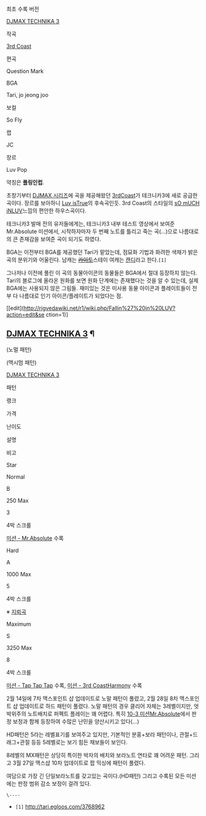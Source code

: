 최초 수록 버전

[DJMAX TECHNIKA 3](DJMAX%20TECHNIKA%203.md)

작곡

[3rd Coast](3rd%20Coast.md)

편곡

Question Mark

BGA

Tari, jo jeong joo

보컬

So Fly

랩

JC

장르

Luv Pop

  
약칭은 **폴링인럽**.

초창기부터 [DJMAX 시리즈](DJMAX%20%EC%8B%9C%EB%A6%AC%EC%A6%88.md)에 곡을 제공해왔던 [3rdCoast](3rd%20Coast.md)가 테크니카3에 새로 공급한 곡이다. 장르를 보아하니 [Luv isTrue](Luv%20is%20True.md)의 후속곡인듯. 3rd Coast의 스타일의 [sO mUCH iNLUV](sO%20mUCH%20iN%20LUV.md)느낌의 편안한 하우스곡이다.

테크니카3 발매 전의 유저들에게는, 테크니카3 내부 테스트 영상에서 보여준 Mr.Absolute 미션에서, 시작하자마자 두 번째 노트를
틀리고 죽는 곡(...)으로 나름대로의 큰 존재감을 보여준 곡이 되기도 하였다.

BGA는 이전부터 BGA를 제공했던 Tari가 맡았는데, 점묘화 기법과 화려한 색채가 밝은 곡의 분위기와 어울린다. 남캐는
<del>[카이토](KAITO.md)</del>스테이 여캐는 [캔디](%EC%BA%94%EB%94%94.md)라고 한다.`[1]`

그나저나 이전에 풀린 이 곡의 동물아이콘의 동물들은 BGA에서 절대 등장하지 않는다. Tari의 블로그에 올라온 원화를 보면 원화 단계에는
존재했다는 것을 알 수 있는데, 실제 BGA에는 사용되지 않은 그림들. 재미있는 것은 미사용 동물 아이콘과 플레이트들이 전부 다 나름대로
인기 아이콘/플레이트가 되었다는 점.

[[edit](http://rigvedawiki.net/r1/wiki.php/Fallin%27%20in%20LUV?action=edit&se
ction=1)]

## [DJMAX TECHNIKA 3](DJMAX%20TECHNIKA%203.md) ¶

  
  

(노멀 패턴)

  
  

(맥시멈 패턴)

  

[DJMAX TECHNIKA 3](DJMAX%20TECHNIKA%203.md)

패턴

랭크

가격

난이도

설명

비고

Star

Normal

B

250 Max

3

4박 스크롤

[미션 - Mr.Absolute](Ragnarok%28DJMAX%29.md) 수록

Hard

A

1000 Max

5

4박 스크롤

※ [지뢰곡](%EC%A7%80%EB%A2%B0%EA%B3%A1.md)

Maximum

S

3250 Max

8

4박 스크롤

[미션 - Tap Tap Tap](HyperTechnician.md) 수록, [미션 - 3rd CoastHarmony](Masterpiece%28DJMAX%29.md) 수록

  
2월 14일에 7차 맥스포인트 샵 업데이트로 노말 패턴이 풀렸고, 2월 28일 8차 맥스포인트 샵 업데이트로 하드 패턴이 풀렸다. 노말
패턴의 경우 클리어 자체는 3레벨이지만, 엇박위주의 노트배치로 퍼펙트 플레이는 꽤 어렵다. 특히 [10-3 미션Mr.Absolute](Ragnarok%28DJMAX%29.md)에서 판정 보정과 함께 등장하여 수많은 난민을 양산시키고 있다(...)

  

HD패턴은 5라는 레벨표기를 보여주고 있지만, 기본적인 분홍+보라 패턴이나, 관절+드래그+관절 등등 5레벨로는 보기 힘든 채보들이 보인다.

  

8레벨의 MX패턴은 상당히 특이한 박자의 배치와 보라노트 연타로 꽤 어려운 패턴. 그리고 3월 27일 맥스샵 10차 업데이트로 팝 믹싱에
패턴이 풀렸다.

  

여담으로 가장 긴 단일보라노트를 갖고있는 곡이다.(HD패턴) 그리고 수록된 모든 미션에는 판정 범위 감소 보정이 걸려 있다.

`\----`

  * `[1]` <http://tari.egloos.com/3768962>


